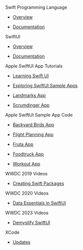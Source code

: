 Swift Programming Language

* [Overview](https://developer.apple.com/swift/)

* [Documentation](https://docs.swift.org/swift-book/documentation/the-swift-programming-language/)
  
SwiftUI

* [Overview](https://developer.apple.com/xcode/swiftui/)

* [Documentation](https://developer.apple.com/xcode/swiftui/)

Apple SwiftUI App Tutorials

* [Learning Swift UI](https://developer.apple.com/tutorials/swiftui-concepts)

* [Exploring SwiftUI Sample Apps](https://developer.apple.com/tutorials/Sample-Apps)

* [Landmarks App](https://developer.apple.com/tutorials/swiftui/creating-and-combining-views)

* [Scrumdinger App](https://developer.apple.com/tutorials/app-dev-training/getting-started-with-scrumdinger)

Apple SwiftUI Sample App Code

* [Backyard Birds App](https://developer.apple.com/documentation/swiftui/backyard-birds-sample)

* [Flight Planning App](https://developer.apple.com/documentation/weatherkit/fetching_weather_forecasts_with_weatherkit)

* [Fruta App](https://developer.apple.com/documentation/swiftui/fruta_building_a_feature-rich_app_with_swiftui)

* [Foodtruck App](https://developer.apple.com/documentation/swiftui/food_truck_building_a_swiftui_multiplatform_app)

* [Workout App](https://developer.apple.com/documentation/healthkit/workouts_and_activity_rings/building_a_multidevice_workout_app)

WWDC 2019 Videos

* [Creating Swift Packages](https://developer.apple.com/videos/play/wwdc2019/410)

WWDC 2020 Videos

* [Data Essentials in SwiftUI](https://developer.apple.com/videos/play/wwdc2020/10040/)

WWDC 2023 Videos

* [Demystify SwiftUI](https://developer.apple.com/videos/play/wwdc2021/10022/)

XCode

* [Updates](https://developer.apple.com/documentation/updates/xcode)
